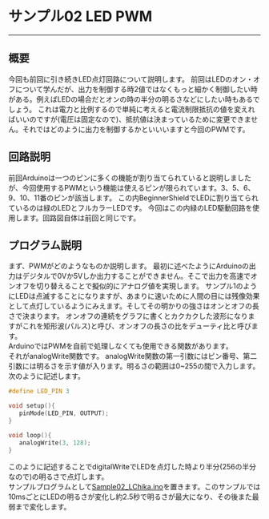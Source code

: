 # サンプル02 LED PWM
---

## 概要
今回も前回に引き続きLED点灯回路について説明します。
前回はLEDのオン・オフについて学んだが、出力を制御する時2値ではなくもっと細かく制御したい時がある。例えばLEDの場合だとオンの時の半分の明るさなどにしたい時もあるでしょう。
これは電力と比例するので単純に考えると電流制限抵抗の値を変えればいいのですが(電圧は固定なので)、抵抗値は決まっているために変更できません。それではどのように出力を制御するかといいいますと今回のPWMです。

## 回路説明
前回Arduinoは一つのピンに多くの機能が割り当てられていると説明しましたが、今回使用するPWMという機能は使えるピンが限られています。3、5、6、9、10、11番のピンが該当します。
この内BeginnerShieldでLEDに割り当てられているのは緑のLEDとフルカラーLEDです。
今回はこの内緑のLED駆動回路を使用します。回路図自体は前回と同じです。

## プログラム説明
まず、PWMがどのようなものか説明します。
最初に述べたようにArduinoの出力はデジタルで0Vか5Vしか出力することができません。そこで出力を高速でオンオフを切り替えることで擬似的にアナログ値を実現します。
サンプル1のようにLEDは点滅することになりますが、あまりに速いために人間の目には残像効果として点灯しているようにみえます。そしてその明かりの強さはオンとオフの長さで決まります。
オンオフの連続をグラフに書くとカクカクした波形になりますがこれを矩形波(パルス)と呼び、オンオフの長さの比をデューティ比と呼びます。  
ArduinoではPWMを自前で処理しなくても使用できる関数があります。  
それがanalogWrite関数です。
analogWrite関数の第一引数にはピン番号、第二引数には明るさを示す値が入ります。明るさの範囲は0~255の間で入力します。
次のように記述します。
```C
#define LED_PIN 3

void setup(){
   pinMode(LED_PIN, OUTPUT);
}

void loop(){
   analogWrite(3, 128);
}
```
このように記述することでdigitalWriteでLEDを点灯した時より半分(256の半分なので)の明るさで点灯します。  
サンプルプログラムとして[Sample02_LChika.ino](Sample02_LChika.ino)を置きます。このサンプルでは10msごとにLEDの明るさが変化し約2.5秒で明るさが最大になり、その後また最弱まで変化します。